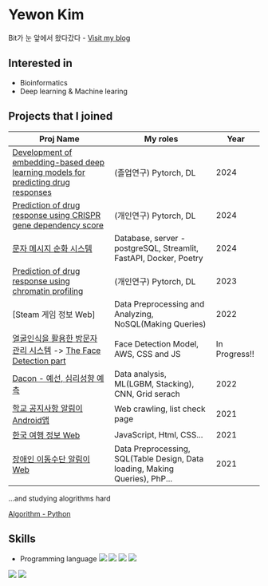 <!-- ![header](https://capsule-render.vercel.app/api?type=rounded&color=gradient&text=%20@yewon918%20&height=150&fontSize=70&) -->
# Yewon Kim
Bit가 눈 앞에서 왔다갔다 - [Visit my blog](https://yewon918.tistory.com/)



## Interested in
- Bioinformatics
- Deep learning & Machine learing



## Projects that I joined

Proj Name | My roles | Year
----- | ----- | -----
[Development of embedding-based deep learning models for predicting drug responses]() | (졸업연구) Pytorch, DL | 2024
[Prediction of drug response using CRISPR gene dependency score]() | (개인연구) Pytorch, DL | 2024
[문자 메시지 순화 시스템](https://github.com/GIST-AI-Creative-Project-2024Spr/cs-project-2024-team-n.git) | Database, server - postgreSQL, Streamlit, FastAPI, Docker, Poetry | 2024
[Prediction of drug response using chromatin profiling]() | (개인연구) Pytorch, DL | 2023
[Steam 게임 정보 Web] | Data Preprocessing and Analyzing, NoSQL(Making Queries) | 2022
[얼굴인식을 활용한 방문자 관리 시스템](https://github.com/RTW-2021to2022) -> [The Face Detection part](https://github.com/yewon918/VisitorManagement_ML) | Face Detection Model, AWS, CSS and JS | In Progress!!
[Dacon - 예선, 심리성향 예측](https://dacon.io/competitions/official/235902/codeshare/6209?page=1&dtype=recent) | Data analysis, ML(LGBM, Stacking), CNN, Grid serach | 2022
[학교 공지사항 알림이 Android앱](https://github.com/yewon918/gitSWdeptApp.git) | Web crawling, list check page | 2021
[한국 여행 정보 Web](https://github.com/yewon918/travel-info-page.git) | JavaScript, Html, CSS... | 2021
[장애인 이동수단 알림이 Web](https://github.com/yewon918/PATH.git) | Data Preprocessing, SQL(Table Design, Data loading, Making Queries), PhP... | 2021

...and studying alogrithms hard

[Algorithm - Python](https://github.com/yewon918/Algorithm_study.git)


 
## Skills
- Programming language
<img src="https://img.shields.io/badge/Python-3766AB?style=flat-square&logo=Python&logoColor=white"/></a>
<img src="https://img.shields.io/badge/C-A8B9CC?style=flat-square&logo=C&logoColor=white"></a>
<img src="https://img.shields.io/badge/C++-00599C?style=flat-square&logo=C%2B%2B&&logoColor=white"/></a>
<img src="https://img.shields.io/badge/SQL-4479A1?style=flat-square&logo=MYSQL&logoColor=white"></a>
<!-- <img src="https://img.shields.io/badge/NoSQL-47A248?style=flat-square&logo=MongoDB&logoColor=white"></a> -->
<!-- - Framework -->


<img src = "https://img.shields.io/badge/PyTorch-EE4C2C?style=for-the-badge&logo=pytorch&logoColor=white"></a>
<img src = "https://img.shields.io/badge/docker-257bd6?style=for-the-badge&logo=docker&logoColor=white"></a>
<!-- <img src="https://img.shields.io/badge/TensorFlow-FF6F00?style=flat-square&logo=Tensorflow&logoColor=white"></a> -->


<!-- [![Top Langs](https://github-readme-stats.vercel.app/api/top-langs/?username=yewon918&layout=compact)](https://github.com/yewon918/github-readme-stats)
 -->
